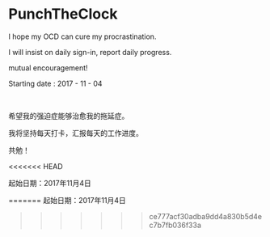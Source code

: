 # PunchTheClock

I hope my OCD can cure my procrastination. 

I will insist on daily sign-in, report daily progress. 

mutual encouragement!

Starting date : 2017 - 11 - 04

​            

希望我的强迫症能够治愈我的拖延症。

我将坚持每天打卡，汇报每天的工作进度。

共勉！

<<<<<<< HEAD
​            

起始日期：2017年11月4日















=======
起始日期：2017年11月4日
>>>>>>> ce777acf30adba9dd4a830b5d4ec7b7fb036f33a

